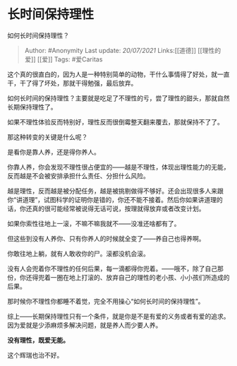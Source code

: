 # 长时间保持理性
如何长时间保持理性？

> Author: #Anonymity 
> Last update: *20/07/2021* 
> Links:[[道德]] [[理性的爱]] [[爱]]
> Tags: #爱Caritas 
  

这个真的很直白的，因为人是一种特别简单的动物，干什么事情得了好处，就一直干，干了得了坏处，那就干得勉强，最后放弃。

如何长时间的保持理性？主要就是吃足了不理性的亏，尝了理性的甜头，那就自然长期保持理性了。

如果不理性体验反而特别好，理性反而很倒霉整天翻来覆去，那就保持不了了。

那这种转变的关键是什么呢？

是看你是靠人养，还是得你养人。

你靠人养，你会发现不理性很占便宜的——越是不理性，体现出理性能力的无能，反而越是不会被安排承担什么责任、分担什么风险。

越是理性，反而越是被分配任务，越是被挑剔做得不够好。还会出现很多人来跟你“讲道理”，试图科学的证明你是错的，你还不能不接着。然后你如果讲道理的话，你还真的很可能经常被说得无话可说，按理就得放弃或者改变计划。

如果你索性往地上一滚，不嘛不嘛我就不——没准还啥都有了。

但这些到没有人养你、只有你养人的时候就全变了——养自己也得养啊。

你敢往地上躺，就有人敢收你的尸。滚都没机会滚。

没有人会兜着你不理性的任何后果，每一滴都得你兜着。——哦不，除了自己那份，你还得兜着一圈在地上打滚的、放弃自己的理性的老小孩、小小孩们所造成的后果。

那时候你不理性你都睡不着觉，完全不用操心“如何长时间的保持理性”。

综上——长期保持理性只有一个条件，就是你是不是有爱的义务或者有爱的追求。因为爱就是少添麻烦多解决问题，就是养人而少要人养。

**没有理性，既爱无能。**

这个辉瑞也治不好。